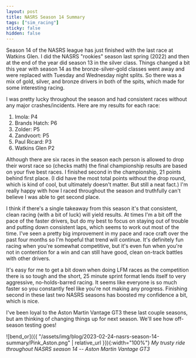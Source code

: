 ```yaml
---
layout: post
title: NASRS Season 14 Summary
tags: ["sim_racing"]
sticky: false
hidden: false
---
```


Season 14 of the NASRS league has just finished with the last race at Watkins Glen.  I did the NASRS "rookies" season last spring (2022) and then at the end of the year did season 13 in the silver class.  Things changed a bit this year with season 14 as the bronze-silver-gold classes went away and were replaced with Tuesday and Wednesday night splits.  So there was a mix of gold, silver, and bronze drivers in both of the spits, which made for some interesting racing.

I was pretty lucky throughout the season and had consistent races without any major crashes/incidents.  Here are my results for each race:

1. Imola: P4
2. Brands Hatch: P6
3. Zolder: P5
4. Zandvoort: P5
5. Paul Ricard: P3
6. Watkins Glen P2

Although there are six races in the season each person is allowed to drop their worst race so (checks math) the final championship results are based on your five best races.  I finished second in the championship, 21 points behind first place.  (I did have the most total points without the drop round, which is kind of cool, but ultimately doesn't matter.  But still a neat fact.)  I'm really happy with how I raced throughout the season and truthfully can't believe I was able to get second place.

I think if there's a single takeaway from this season it's that consistent, clean racing (with a bit of luck) will yield results.  At times I'm a bit off the pace of the faster drivers, but do my best to focus on staying out of trouble and putting down consistent laps, which seems to work out most of the time.  I've seen a pretty big improvement in my pace and race craft over the past four months so I'm hopeful that trend will continue.  It's definitely fun racing when you're somewhat competitive, but it's even fun when you're not in contention for a win and can still have good, clean on-track battles with other drivers.

It's easy for me to get a bit down when doing LFM races as the competition there is so tough and the short, 25 minute sprint format lends itself to very aggressive, no-holds-barred racing.  It seems like everyone is so much faster so you constantly feel like you're not making any progress.  Finishing second in these last two NASRS seasons has boosted my confidence a bit, which is nice.

I've been loyal to the Aston Martin Vantage GT3 these last couple seasons, but am thinking of changing things up for next season.  We'll see how off-season testing goes!

![bend_or]({{ "/assets/img/blog/2023-02-24-nasrs-season-14-summary/Pink_Aston.png" | relative_url }}){:width="100%"}
*My trusty ride throughout NASRS season 14 -- Aston Martin Vantage GT3*
